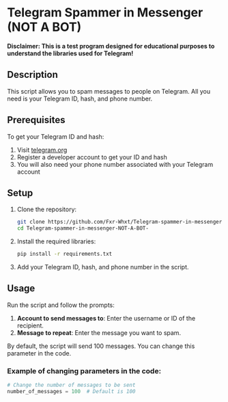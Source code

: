 # Telegram Spammer in Messenger (NOT A BOT)

**Disclaimer: This is a test program designed for educational purposes to understand the libraries used for Telegram!**

## Description

This script allows you to spam messages to people on Telegram. All you need is your Telegram ID, hash, and phone number.

## Prerequisites

To get your Telegram ID and hash:
1. Visit [telegram.org](https://telegram.org)
2. Register a developer account to get your ID and hash
3. You will also need your phone number associated with your Telegram account

## Setup

1. Clone the repository:
    ```bash
    git clone https://github.com/Fxr-Whxt/Telegram-spammer-in-messenger-NOT-A-BOT-.git
    cd Telegram-spammer-in-messenger-NOT-A-BOT-
    ```

2. Install the required libraries:
    ```bash
    pip install -r requirements.txt
    ```

3. Add your Telegram ID, hash, and phone number in the script.

## Usage

Run the script and follow the prompts:

1. **Account to send messages to**: Enter the username or ID of the recipient.
2. **Message to repeat**: Enter the message you want to spam.

By default, the script will send 100 messages. You can change this parameter in the code.

### Example of changing parameters in the code:
```python
# Change the number of messages to be sent
number_of_messages = 100  # Default is 100